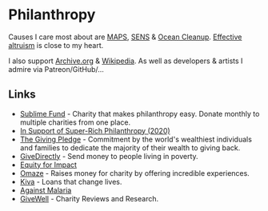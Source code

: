 # Philanthropy

Causes I care most about are [MAPS](https://www.maps.org/donate), [SENS](http://www.sens.org/donate) & [Ocean Cleanup](https://theoceancleanup.com/). [Effective altruism](../philosophy/effective-altruism.md) is close to my heart.

I also support [Archive.org](https://archive.org/donate/) & [Wikipedia](https://donate.wikimedia.org). As well as developers & artists I admire via Patreon/GitHub/...

## Links

- [Sublime Fund](https://sublimefund.org/) - Charity that makes philanthropy easy. Donate monthly to multiple charities from one place.
- [In Support of Super-Rich Philanthropy (2020)](https://followtheargument.org/in-support-of-super-rich-philanthropy)
- [The Giving Pledge](https://givingpledge.org/Home.aspx) - Commitment by the world's wealthiest individuals and families to dedicate the majority of their wealth to giving back.
- [GiveDirectly](https://www.givedirectly.org/) - Send money to people living in poverty.
- [Equity for Impact](https://equityforimpact.com/)
- [Omaze](https://www.omaze.com/) - Raises money for charity by offering incredible experiences.
- [Kiva](https://www.kiva.org/) - Loans that change lives.
- [Against Malaria](https://www.againstmalaria.com/default.aspx)
- [GiveWell](https://www.givewell.org/) - Charity Reviews and Research.
